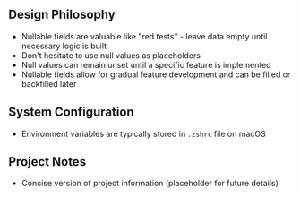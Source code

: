 ## Design Philosophy

- Nullable fields are valuable like "red tests" - leave data empty until necessary logic is built
- Don't hesitate to use null values as placeholders
- Null values can remain unset until a specific feature is implemented
- Nullable fields allow for gradual feature development and can be filled or backfilled later

## System Configuration

- Environment variables are typically stored in `.zshrc` file on macOS

## Project Notes

- Concise version of project information (placeholder for future details)